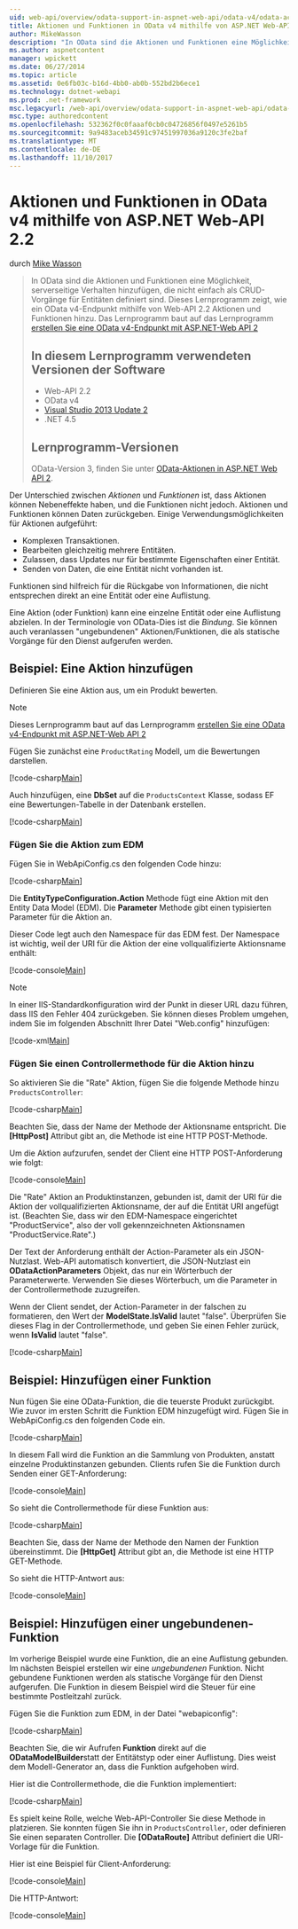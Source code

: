 ```yaml
---
uid: web-api/overview/odata-support-in-aspnet-web-api/odata-v4/odata-actions-and-functions
title: Aktionen und Funktionen in OData v4 mithilfe von ASP.NET Web-API 2.2 | Microsoft Docs
author: MikeWasson
description: "In OData sind die Aktionen und Funktionen eine Möglichkeit, serverseitige Verhalten hinzufügen, die nicht einfach als CRUD-Vorgänge für Entitäten definiert sind. In diesem Lernprogramm wird gezeigt, wie..."
ms.author: aspnetcontent
manager: wpickett
ms.date: 06/27/2014
ms.topic: article
ms.assetid: 0e6fb03c-b16d-4bb0-ab0b-552bd2b6ece1
ms.technology: dotnet-webapi
ms.prod: .net-framework
msc.legacyurl: /web-api/overview/odata-support-in-aspnet-web-api/odata-v4/odata-actions-and-functions
msc.type: authoredcontent
ms.openlocfilehash: 532362f0c0faaaf0cb0c04726856f0497e5261b5
ms.sourcegitcommit: 9a9483aceb34591c97451997036a9120c3fe2baf
ms.translationtype: MT
ms.contentlocale: de-DE
ms.lasthandoff: 11/10/2017
---
```

<a name="actions-and-functions-in-odata-v4-using-aspnet-web-api-22"></a>Aktionen und Funktionen in OData v4 mithilfe von ASP.NET Web-API 2.2
====================
durch [Mike Wasson](https://github.com/MikeWasson)

> In OData sind die Aktionen und Funktionen eine Möglichkeit, serverseitige Verhalten hinzufügen, die nicht einfach als CRUD-Vorgänge für Entitäten definiert sind. Dieses Lernprogramm zeigt, wie ein OData v4-Endpunkt mithilfe von Web-API 2.2 Aktionen und Funktionen hinzu. Das Lernprogramm baut auf das Lernprogramm [erstellen Sie eine OData v4-Endpunkt mit ASP.NET-Web API 2](create-an-odata-v4-endpoint.md)
> 
> ## <a name="software-versions-used-in-the-tutorial"></a>In diesem Lernprogramm verwendeten Versionen der Software
> 
> 
> - Web-API 2.2
> - OData v4
> - [Visual Studio 2013 Update 2](https://www.visualstudio.com/downloads/download-visual-studio-vs)
> - .NET 4.5
> 
> 
> ## <a name="tutorial-versions"></a>Lernprogramm-Versionen
> 
> OData-Version 3, finden Sie unter [OData-Aktionen in ASP.NET Web API 2](../odata-v3/odata-actions.md).


Der Unterschied zwischen *Aktionen* und *Funktionen* ist, dass Aktionen können Nebeneffekte haben, und die Funktionen nicht jedoch. Aktionen und Funktionen können Daten zurückgeben. Einige Verwendungsmöglichkeiten für Aktionen aufgeführt:

- Komplexen Transaktionen.
- Bearbeiten gleichzeitig mehrere Entitäten.
- Zulassen, dass Updates nur für bestimmte Eigenschaften einer Entität.
- Senden von Daten, die eine Entität nicht vorhanden ist.

Funktionen sind hilfreich für die Rückgabe von Informationen, die nicht entsprechen direkt an eine Entität oder eine Auflistung.

Eine Aktion (oder Funktion) kann eine einzelne Entität oder eine Auflistung abzielen. In der Terminologie von OData-Dies ist die *Bindung*. Sie können auch veranlassen &quot;ungebundenen&quot; Aktionen/Funktionen, die als statische Vorgänge für den Dienst aufgerufen werden.

## <a name="example-adding-an-action"></a>Beispiel: Eine Aktion hinzufügen

Definieren Sie eine Aktion aus, um ein Produkt bewerten.

> [!NOTE]
> Dieses Lernprogramm baut auf das Lernprogramm [erstellen Sie eine OData v4-Endpunkt mit ASP.NET-Web API 2](create-an-odata-v4-endpoint.md)


Fügen Sie zunächst eine `ProductRating` Modell, um die Bewertungen darstellen.

[!code-csharp[Main](odata-actions-and-functions/samples/sample1.cs)]

Auch hinzufügen, eine **DbSet** auf die `ProductsContext` Klasse, sodass EF eine Bewertungen-Tabelle in der Datenbank erstellen.

[!code-csharp[Main](odata-actions-and-functions/samples/sample2.cs)]

### <a name="add-the-action-to-the-edm"></a>Fügen Sie die Aktion zum EDM

Fügen Sie in WebApiConfig.cs den folgenden Code hinzu:

[!code-csharp[Main](odata-actions-and-functions/samples/sample3.cs)]

Die **EntityTypeConfiguration.Action** Methode fügt eine Aktion mit den Entity Data Model (EDM). Die **Parameter** Methode gibt einen typisierten Parameter für die Aktion an.

Dieser Code legt auch den Namespace für das EDM fest. Der Namespace ist wichtig, weil der URI für die Aktion der eine vollqualifizierte Aktionsname enthält:

[!code-console[Main](odata-actions-and-functions/samples/sample4.cmd)]

> [!NOTE]
> In einer IIS-Standardkonfiguration wird der Punkt in dieser URL dazu führen, dass IIS den Fehler 404 zurückgeben. Sie können dieses Problem umgehen, indem Sie im folgenden Abschnitt Ihrer Datei "Web.config" hinzufügen:

[!code-xml[Main](odata-actions-and-functions/samples/sample5.xml)]

### <a name="add-a-controller-method-for-the-action"></a>Fügen Sie einen Controllermethode für die Aktion hinzu

So aktivieren Sie die &quot;Rate&quot; Aktion, fügen Sie die folgende Methode hinzu `ProductsController`:

[!code-csharp[Main](odata-actions-and-functions/samples/sample6.cs)]

Beachten Sie, dass der Name der Methode der Aktionsname entspricht. Die **[HttpPost]** Attribut gibt an, die Methode ist eine HTTP POST-Methode.

Um die Aktion aufzurufen, sendet der Client eine HTTP POST-Anforderung wie folgt:

[!code-console[Main](odata-actions-and-functions/samples/sample7.cmd)]

Die &quot;Rate&quot; Aktion an Produktinstanzen, gebunden ist, damit der URI für die Aktion der vollqualifizierten Aktionsname, der auf die Entität URI angefügt ist. (Beachten Sie, dass wir den EDM-Namespace eingerichtet &quot;ProductService&quot;, also der voll gekennzeichneten Aktionsnamen &quot;ProductService.Rate&quot;.)

Der Text der Anforderung enthält der Action-Parameter als ein JSON-Nutzlast. Web-API automatisch konvertiert, die JSON-Nutzlast ein **ODataActionParameters** Objekt, das nur ein Wörterbuch der Parameterwerte. Verwenden Sie dieses Wörterbuch, um die Parameter in der Controllermethode zuzugreifen.

Wenn der Client sendet, der Action-Parameter in der falschen zu formatieren, den Wert der **ModelState.IsValid** lautet "false". Überprüfen Sie dieses Flag in der Controllermethode, und geben Sie einen Fehler zurück, wenn **IsValid** lautet "false".

[!code-csharp[Main](odata-actions-and-functions/samples/sample8.cs)]

## <a name="example-adding-a-function"></a>Beispiel: Hinzufügen einer Funktion

Nun fügen Sie eine OData-Funktion, die die teuerste Produkt zurückgibt. Wie zuvor im ersten Schritt die Funktion EDM hinzugefügt wird. Fügen Sie in WebApiConfig.cs den folgenden Code ein.

[!code-csharp[Main](odata-actions-and-functions/samples/sample9.cs)]

In diesem Fall wird die Funktion an die Sammlung von Produkten, anstatt einzelne Produktinstanzen gebunden. Clients rufen Sie die Funktion durch Senden einer GET-Anforderung:

[!code-console[Main](odata-actions-and-functions/samples/sample10.cmd)]

So sieht die Controllermethode für diese Funktion aus:

[!code-csharp[Main](odata-actions-and-functions/samples/sample11.cs)]

Beachten Sie, dass der Name der Methode den Namen der Funktion übereinstimmt. Die **[HttpGet]** Attribut gibt an, die Methode ist eine HTTP GET-Methode.

So sieht die HTTP-Antwort aus:

[!code-console[Main](odata-actions-and-functions/samples/sample12.cmd)]

## <a name="example-adding-an-unbound-function"></a>Beispiel: Hinzufügen einer ungebundenen-Funktion

Im vorherige Beispiel wurde eine Funktion, die an eine Auflistung gebunden. Im nächsten Beispiel erstellen wir eine *ungebundenen* Funktion. Nicht gebundene Funktionen werden als statische Vorgänge für den Dienst aufgerufen. Die Funktion in diesem Beispiel wird die Steuer für eine bestimmte Postleitzahl zurück.

Fügen Sie die Funktion zum EDM, in der Datei "webapiconfig":

[!code-csharp[Main](odata-actions-and-functions/samples/sample13.cs)]

Beachten Sie, die wir Aufrufen **Funktion** direkt auf die **ODataModelBuilder**statt der Entitätstyp oder einer Auflistung. Dies weist dem Modell-Generator an, dass die Funktion aufgehoben wird.

Hier ist die Controllermethode, die die Funktion implementiert:

[!code-csharp[Main](odata-actions-and-functions/samples/sample14.cs)]

Es spielt keine Rolle, welche Web-API-Controller Sie diese Methode in platzieren. Sie konnten fügen Sie ihn in `ProductsController`, oder definieren Sie einen separaten Controller. Die **[ODataRoute]** Attribut definiert die URI-Vorlage für die Funktion.

Hier ist eine Beispiel für Client-Anforderung:

[!code-console[Main](odata-actions-and-functions/samples/sample15.cmd)]

Die HTTP-Antwort:

[!code-console[Main](odata-actions-and-functions/samples/sample16.cmd)]
